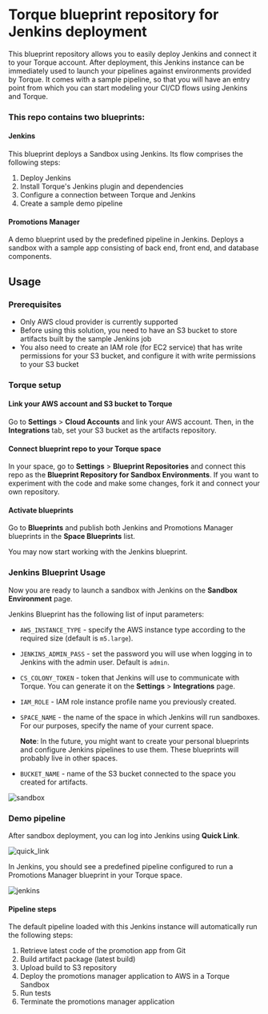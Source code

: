 # Torque blueprint repository for Jenkins deployment

This blueprint repository allows you to easily deploy Jenkins and connect it to your Torque account.
After deployment, this Jenkins instance can be immediately used to launch your pipelines against environments
provided by Torque. It comes with a sample pipeline, so that you will have an entry point from which
you can start modeling your CI/CD flows using Jenkins and Torque.

### This repo contains two blueprints:

#### Jenkins

This blueprint deploys a Sandbox using Jenkins. Its flow comprises the following steps:

1. Deploy Jenkins
2. Install Torque's Jenkins plugin and dependencies
3. Configure a connection between Torque and Jenkins
4. Create a sample demo pipeline 

#### Promotions Manager

A demo blueprint used by the predefined pipeline in Jenkins.
Deploys a sandbox with a sample app consisting of back end, front end, and database components.

## Usage

### Prerequisites

* Only AWS cloud provider is currently supported
* Before using this solution, you need to have an S3 bucket to store artifacts built by the sample Jenkins job
* You also need to create an IAM role (for EC2 service) that has write permissions for your S3 bucket, and configure it with write permissions to your S3 bucket

### Torque setup

#### Link your AWS account and S3 bucket to Torque

Go to **Settings** > **Cloud Accounts** and link your AWS account. Then, in the **Integrations** tab, set your S3 bucket as the artifacts repository.

#### Connect blueprint repo to your Torque space

In your space, go to **Settings** > **Blueprint Repositories** and connect this repo as the **Blueprint Repository for Sandbox Environments**.
If you want to experiment with the code and make some changes, fork it and connect your own repository.

#### Activate blueprints

Go to **Blueprints** and publish both Jenkins and Promotions Manager blueprints in the **Space Blueprints** list.

You may now start working with the Jenkins blueprint.

### Jenkins Blueprint Usage

Now you are ready to launch a sandbox with Jenkins on the **Sandbox Environment** page.

Jenkins Blueprint has the following list of input parameters:

* `AWS_INSTANCE_TYPE` - specify the AWS instance type according to the required size (default is `m5.large`).

* `JENKINS_ADMIN_PASS` - set the password you will use when logging in to Jenkins with the admin user. Default is `admin`.

* `CS_COLONY_TOKEN` - token that Jenkins will use to communicate with Torque. You can generate it on the **Settings** > **Integrations** page.

* `IAM_ROLE` - IAM role instance profile name you previously created.

* `SPACE_NAME` - the name of the space in which Jenkins will run sandboxes. For our purposes, specify the name of your current space.

	**Note**: In the future, you might want to create your personal blueprints and configure Jenkins pipelines to use them. These blueprints will probably live in other spaces.

* `BUCKET_NAME` - name of the S3 bucket connected to the space you created for artifacts.

![sandbox](https://user-images.githubusercontent.com/76521367/124804434-f713ef80-df62-11eb-91d0-b9f8854f656c.PNG)

### Demo pipeline

After sandbox deployment, you can log into Jenkins using **Quick Link**.

![quick_link](https://user-images.githubusercontent.com/8643801/96999652-2f42e180-153e-11eb-8bdc-4eada85136eb.png)

In Jenkins, you should see a predefined pipeline configured to run a Promotions Manager blueprint in your Torque space.

![jenkins](https://user-images.githubusercontent.com/8643801/96999412-c8bdc380-153d-11eb-96e0-3bd4be4e6816.png)

#### Pipeline steps

The default pipeline loaded with this Jenkins instance will automatically run the following steps:​

1. Retrieve latest code of the promotion app from Git​
2. Build artifact package (latest build)​
3. Upload build to S3 repository​
4. Deploy the promotions manager application to AWS in a Torque Sandbox​
5. Run tests​
6. Terminate the promotions manager application  
